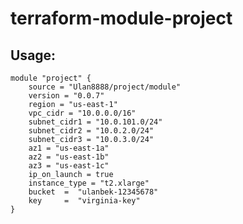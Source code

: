 # terraform-module-project


## Usage:

```hcl
module "project" {
    source = "Ulan8888/project/module"
    version = "0.0.7"
    region = "us-east-1"
    vpc_cidr = "10.0.0.0/16"
    subnet_cidr1 = "10.0.101.0/24"
    subnet_cidr2 = "10.0.2.0/24"
    subnet_cidr3 = "10.0.3.0/24"
    az1 = "us-east-1a"
    az2 = "us-east-1b"
    az3 = "us-east-1c"
    ip_on_launch = true
    instance_type = "t2.xlarge"
    bucket  =  "ulanbek-12345678"
    key     =  "virginia-key"
}
```


<!-- Terraform Infrastructure Deployment and Module Publication
Part 1: Deploy Infrastructure
Overview
This documentation provides step-by-step instructions for deploying infrastructure using Terraform. The deployment includes creating a VPC, subnets, route table, internet gateway, security group, and an EC2 instance. Additionally, the code is made dynamic with variables and tfvars, a Makefile is included to streamline the deployment process, and the statefile is stored in a remote backend.
Deployment Steps
Step 1: Create a VPC
Create a VPC with a specific name and configure it with your desired CIDR block. Create a file named vpc.tf:
provider aws {
region = var.region
}
resource "aws_vpc" "group2" {
cidr_block = var.vpc_cidr
tags = {
Name = "group2"
}

Step 2: Create Subnets
Create three subnets within the VPC, each in a different Availability Zone. Create a subnets.tf file:
resource "aws_subnet" "subnet1" {
vpc_id = aws_vpc.group2.id
cidr_block = var.subnet_cidr1
availability_zone = var.az1
map_public_ip_on_launch = var.ip_on_launch
tags = {
Name = "Group2"
}
}
resource "aws_subnet" "subnet2" {
vpc_id = aws_vpc.group2.id
cidr_block = var.subnet_cidr2
availability_zone = var.az2
map_public_ip_on_launch = var.ip_on_launch
tags = {
Name = "Group2"
}
}
resource "aws_subnet" "subnet3" {
vpc_id = aws_vpc.group2.id
cidr_block = var.subnet_cidr3
availability_zone = var.az3
map_public_ip_on_launch = var.ip_on_launch
tags = {
Name = "Group2"
}
}
Step 3: Create a Route Table and Internet Gateway
Create a route table and associate it with the VPC, and then create an Internet Gateway and associate it with the VPC. Create a network.tf file:
resource "aws_internet_gateway" "gw" {
vpc_id = aws_vpc.group2.id
tags = {
Name = "group2"
}
}
resource "aws_route_table" "example" {
vpc_id = aws_vpc.group2.id
route {
cidr_block = "0.0.0.0/0"
gateway_id = aws_internet_gateway.gw.id
}
tags = {
Name = "group2"
}
}


Step 4: Create a Security Group
Create a security group allowing the required ports for your application. Create a security.tf file:
resource "aws_security_group" "allow_tls" {
name = "group2"
description = "Allow TLS inbound traffic"
vpc_id = aws_vpc.group2.id
ingress {
description = "TLS from VPC"
from_port = 22
to_port = 22
protocol = "tcp"
cidr_blocks = ["0.0.0.0/0"]
}
ingress {
description = "TLS from VPC"
from_port = 80
to_port = 80
protocol = "tcp"
cidr_blocks = ["0.0.0.0/0"]
}
egress {
from_port = 0
to_port = 0
protocol = "-1"
cidr_blocks = ["0.0.0.0/0"]
}
tags = {
Name = "group2"
}
}
Step 5:Define variables to make code more dynamic. Create a  variables.tf
variable region {
    type = string
    default = ""
}
variable vpc_cidr {
    type = string
    default = ""
}
variable subnet_cidr1 {
    type = string
    default = ""
}
variable subnet_cidr2 {
    type = string
    default = ""
}
variable subnet_cidr3 {
    type = string
    default = ""
}
variable az1 {
    type = string
    default = ""
}
variable az2 {
    type = string
    default = ""
}
variable az3 {
    type = string
    default = ""
}
variable ip_on_launch {
    type = bool
    default = true
}
variable key_name {
  type        = string
  default     = ""
  description = "Enter a key name"
}
variable az {
    type = string
    default = ""
}
variable bucket {
    type = string
    default = ""
}
variable key {
    type = string
    default = ""
}

Step 6.  Launch EC2 Instance
Launch an EC2 instance with the desired AMI image, security group, and subnet. Create an ec2.tf file:
data "aws_ami" "ubuntu" {
most_recent = true
filter {
name = "name"
values = ["ubuntu/images/hvm-ssd/ubuntu-focal-20.04-amd64-server-*"]
}
filter {
name = "virtualization-type"
values = ["hvm"]
}
owners = ["099720109477"] # Canonical
}
resource "aws_instance" "web" {
ami = data.aws_ami.ubuntu.id
instance_type = "t2.xlarge"
availability_zone = var.az
# vpc_id = aws_vpc.group-Number.id
vpc_security_group_ids = [aws_security_group.allow_tls.id]
key_name = aws_key_pair.deployer1.key_name
subnet_id = aws_subnet.subnet1.id # subnet_id = aws_subnet.main1.id
user_data = file("gitlab.sh")
}
output ec2 {
value = aws_instance.web.public_ip
}
# resource "aws_key_pair" "deployer1" {
# key_name = "deployer-key1"
# public_key = file("~/.ssh/id_rsa.pub")
# }
resource "aws_key_pair" "deployer1" {
key_name =var.key_name
public_key = file("~/.ssh/id_rsa.pub")
}

Step 7: Remote Backend Configuration
Create a backend.tf file to store the Terraform state in a remote backend (S3 bucket in this example):
terraform {
  backend "s3" {
    bucket = "bucketname"
    key    = "kaizenai/terraform.tfstate"
    region = "us-east-1"
    #dynamodb_table = "lock-state"
  }
}
Step 8: Create a Makefile
Create a Makefile to automate Terraform commands such as  apply  and destroy. This will simplify the deployment process for your team:
virginia:
    terraform workspace new virginia || terraform workspace select virginia
    terraform init
    terraform apply -var-file regions/virginia.tfvars --auto-approve

ohio:
    terraform workspace new ohio || terraform workspace select ohio
    terraform init
    terraform apply -var-file regions/ohio.tfvars --auto-approve

california:
    terraform workspace new california || terraform workspace select california
    terraform init
    terraform apply -var-file regions/california.tfvars --auto-approve

oregon:
    terraform workspace new oregon || terraform workspace select oregon
    terraform init
    terraform apply -var-file regions/oregon.tfvars --auto-approve

apply-all: virginia ohio california oregon

virginia-destroy:
    terraform workspace new virginia || terraform workspace select virginia
    terraform init
    terraform destroy -var-file regions/virginia.tfvars --auto-approve

ohio-destroy:
    terraform workspace new ohio || terraform workspace select ohio
    terraform init
    terraform destroy -var-file regions/ohio.tfvars --auto-approve

california-destroy:
    terraform workspace new california || terraform workspace select california
    terraform init
    terraform destroy -var-file regions/california.tfvars --auto-approve

oregon-destroy:
    terraform workspace new oregon || terraform workspace select oregon
    terraform init
    terraform destroy -var-file regions/oregon.tfvars --auto-approve

destroy-all: virginia-destroy ohio-destroy  california-destroy oregon-destroy

Step 9: Bash Script for Application Installation
Create a bash script gitlab.sh to install your application on the EC2 instance. Customize it according to your application's installation process.
#!/bin/bash
sudo apt update
sudo apt install ca-certificates curl openssh-server tzdata perl -y
curl -LO https://packages.gitlab.com/install/repositories/gitlab/gitlab-ce/script.deb.sh
sudo bash script.deb.sh
sudo apt install gitlab-ce -y

Part 2: Create a Terraform Module and Publish to Terraform Registry
Before publishing prepare and push your code to GitHub
Go to GitHub:
Visit the GitHub website (https://github.com) in your web browser.
Create a New Repository:
Click on the "+" icon in the upper right corner of the page.
Select "New Repository" from the dropdown menu.
Give Your Repository a Name:
In the "Repository Name" field, provide a name for your new repository.
Check "Add a README file":
Enable the "Add a README file" option to create an initial README file for your repository.
Add a .gitignore File:
Scroll down to the "Add .gitignore" section.
In the dropdown menu, select the type of .gitignore file you need. For Terraform, you can search and select "Terraform."
Copy the SSH Clone URL:
After configuring the repository settings, click on the "Code" button (it might say "Code" or "Code ▼" depending on your GitHub version).
Select "SSH" to switch to SSH cloning.
Copy the SSH clone URL provided.
Clone the Repository:
Open your terminal or command prompt.
Use the git clone command to clone the repository using the SSH URL you copied. Replace <SSH_URL> with the actual URL:
git clone <SSH_URL> 
This command will clone the repository to your local machine.
Modify Your Terraform Configuration:
Navigate to the cloned repository directory.
Locate the ec2.tf file.
Add the following line to specify a dependency on an AWS subnet named subnet1 
Commit and Push Changes:
Commit your changes using the git commit command.
Push the changes to the GitHub repository using the git push command.
By following these steps, you will have created a new GitHub repository, cloned it to your local machine, made modifications to your Terraform configuration in the ec2.tf file, and pushed the changes back to the repository. 

Creating a Terraform module and publishing it to the Terraform Registry allows others to easily reuse your infrastructure code. 
Step 1: Ensure Well-Structured Code
Before creating a module, ensure your existing Terraform code is well-structured, modular, and follows best practices.
Step 2: Visit the Terraform Registry
Visit the Terraform Registry.
Step 3: Sign In
Sign in to your GitHub account. This grants the Terraform Registry access to your GitHub repositories.
Step 4: Publish a Module
Click on "Publish" and select "Module" from the dropdown.
Step 5: Select GitHub Repository
Choose the GitHub repository for the module you want to publish from the list of your repositories.
Step 6: Agree to Terms
Check the box next to "I agree to the Terms of Use."
Step 7: Put  this code in your READ.me file
                module "vp" {
   source = "kaizenacademy/vp/module"
   version = "0.0.1"
   region = "us-east-1"
   vpc_cidr = "10.0.0.0/16"
   subnet_cidr1 = "10.0.101.0/24"
   subnet_cidr2 = "10.0.2.0/24"
   subnet_cidr3 = "10.0.3.0/24"
   az1 = "us-east-1a"
   az2 = "us-east-1b"
   az3 = "us-east-1c"
   ip_on_launch = true
   instance_type = "t2.micro"
}

 Publish Module
Click the "Publish Module" button.
Your Terraform module is now published on the Terraform Registry and can be easily discovered and used by others. Share the module URL with your team or the community to encourage adoption in their Terraform configurations.

Team member
Hours                                                                                                                       
Aidai 
13
Aidana
14
Darya
12
Ulan
13


 -->
